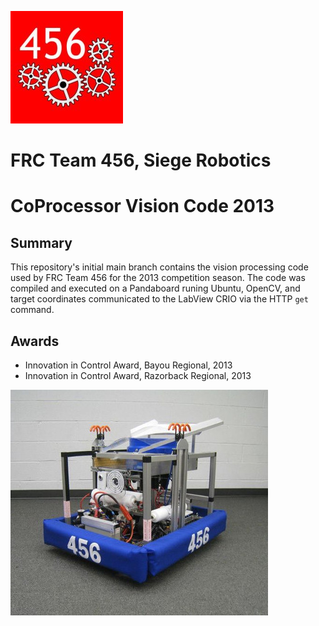 
![Alt text](img/FRC_Team456_logo.png)

FRC Team 456, Siege Robotics 
============
CoProcessor Vision Code 2013
=================================

Summary
-------

This repository's initial main branch contains the vision processing
code used by FRC Team 456 for the 2013 competition season.  The code
was compiled and executed on a Pandaboard runing Ubuntu, OpenCV, and target coordinates communicated
to the LabView CRIO via the HTTP `get` command.

Awards
------
* Innovation in Control Award, Bayou Regional, 2013
* Innovation in Control Award, Razorback Regional, 2013

![Alt text](img/2013_robot_photo.jpg)




